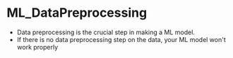 # ML_DataPreprocessing
- Data preprocessing is the crucial step in making a ML model. 
- If there is no data preprocessing step on the data, your ML model won't work properly
